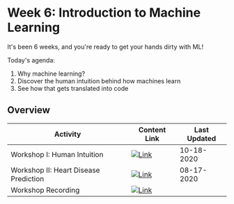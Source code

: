 # Week 6: Introduction to Machine Learning

It's been 6 weeks, and you're ready to get your hands dirty with ML!

Today's agenda:

1. Why machine learning?
2. Discover the human intuition behind how machines learn
3. See how that gets translated into code

## Overview
| **Activity**                   | Content Link    | Last Updated |
| ---------------                | --------------- | ----------   |
| Workshop I: Human Intuition               | [![Link](../tools/buttons/open-markdown.svg)](workshop/intro-ml.md) | 10-18-2020 | 
| Workshop II: Heart Disease Prediction     | [![Link](../tools/buttons/open-markdown.svg)](workshop/README.md) | 08-17-2020 | 
| Workshop Recording                        | [![Link](../tools/buttons/open-zoom.svg)]() |  | 

<!-- | Lab: Predicting Node Majors                                 | [![Link](../tools/buttons/open-article.svg)](lab/README.md)  | 10-19-2020 | -->
<!-- | Midsemester Feedback                       | [![Link](../tools/buttons/open-forms.svg)](https://fall20-mid-semester-feedback.paperform.co/) | 10-18-2020 | -->
